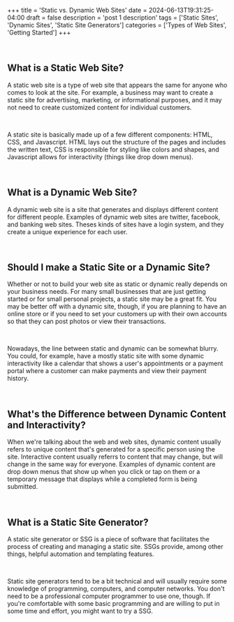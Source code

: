 +++
title = 'Static vs. Dynamic Web Sites'
date = 2024-06-13T19:31:25-04:00
draft = false
description = 'post 1 description'
tags = ['Static Sites', 'Dynamic Sites', 'Static Site Generators']
categories = ['Types of Web Sites', 'Getting Started']
+++

<br>

<h2>What is a Static Web Site?</h2>

<p>A static web site is a type of web site that appears the same for anyone who comes to look at the site. For example,
  a business may want to create a static site for advertising, marketing, or informational purposes, and it may not need
  to create customized content for individual customers.</p>

<br>

<p>A static site is basically made up of a few different components: HTML, CSS, and Javascript. HTML lays out the
  structure of the pages and includes the written text, CSS is responsible for styling like colors and shapes, and Javascript allows for interactivity (things like drop down
  menus).</p>

<br>

<h2>What is a Dynamic Web Site?</h2>

<p>A dynamic web site is a site that generates and displays different content for different people. Examples of dynamic web sites are
  twitter, facebook, and banking web sites. Theses kinds of sites have a login system, and they create a unique experience
  for each user.</p>

<br>

<h2>Should I make a Static Site or a Dynamic Site?</h2>

<p>Whether or not to build your web site as static or dynamic really depends on your business needs. For many small
  businesses that are just getting started or for small personal projects, a static site may be a great fit. You may be
  better off with a dynamic site, though, if you are planning to have an online store or if you need to set your customers
  up with their own accounts so that they can post photos or view their transactions.</p>

<br>

<p>Nowadays, the line between static and dynamic can be somewhat blurry. You could, for example, have a mostly static
  site with some dynamic interactivity like a calendar that shows a user's appointments or a payment portal where a
  customer can make payments and view their payment history.</p>

<br>

<h2>What's the Difference between Dynamic Content and Interactivity?</h2>

<p>When we're talking about the web and web sites, dynamic content usually refers to unique content that's generated for
  a specific person using the site. Interactive content usually referrs to content that may change, but will change in
  the same way for everyone. Examples of dynamic content are drop down menus that show up when you click or tap on them
  or a temporary message that displays while a completed form is being submitted.</p>

<br>

<h2>What is a Static Site Generator?</h2>

<p>A static site generator or SSG is a piece of software that facilitates the process of creating and managing a static
  site. SSGs provide, among other things, helpful automation and templating features.</p>

<br>

<p>Static site generators tend to be a bit technical and will usually require some knowledge of programming, computers,
  and computer networks. You don't need to be a professional computer programmer to use one, though. If you're
  comfortable with some basic programming and are willing to put in some time and effort, you might want to try a SSG.
</p>

<br>
